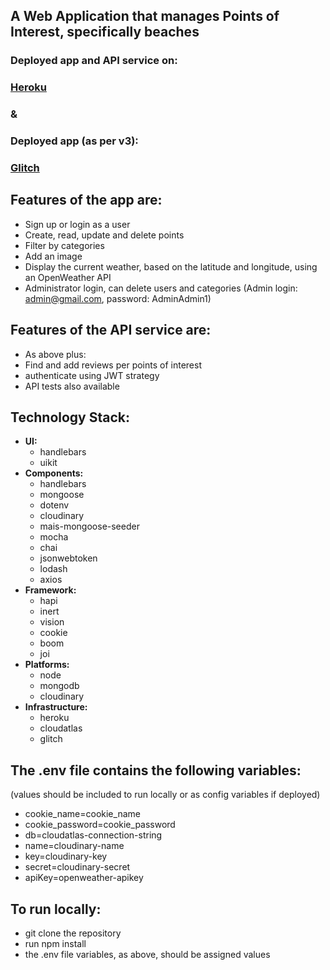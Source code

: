 ## A Web Application that manages Points of Interest, specifically beaches

### Deployed app and API service on:
### [Heroku](https://lit-hamlet-10675.herokuapp.com/)
###   &
### Deployed app (as per v3):
### [Glitch](https://attractive-pouncing-dove.glitch.me/)

## Features of the app are:

-  Sign up or login as a user
-  Create, read, update and delete points
-  Filter by categories
-  Add an image
-  Display the current weather, based on the latitude and longitude, using an OpenWeather API
-  Administrator login, can delete users and categories
   (Admin login: admin@gmail.com, password: AdminAdmin1)

## Features of the API service are:

- As above
  plus:
- Find and add reviews per points of interest
- authenticate using JWT strategy
- API tests also available

## Technology Stack:

- __UI:__
  - handlebars 
  - uikit
- __Components:__  
  - handlebars 
  - mongoose 
  - dotenv
  - cloudinary
  - mais-mongoose-seeder
  - mocha
  - chai
  - jsonwebtoken
  - lodash
  - axios
- __Framework:__
  - hapi 
  - inert 
  - vision
  - cookie
  - boom
  - joi
- __Platforms:__
  - node
  - mongodb
  - cloudinary
- __Infrastructure:__
  - heroku
  - cloudatlas
  - glitch

## The .env file contains the following variables:
(values should be included to run locally or as config variables if deployed)

- cookie_name=cookie_name
- cookie_password=cookie_password
- db=cloudatlas-connection-string
- name=cloudinary-name
- key=cloudinary-key
- secret=cloudinary-secret
- apiKey=openweather-apikey

## To run locally:
- git clone the repository
- run npm install
- the .env file variables, as above, should be assigned values
